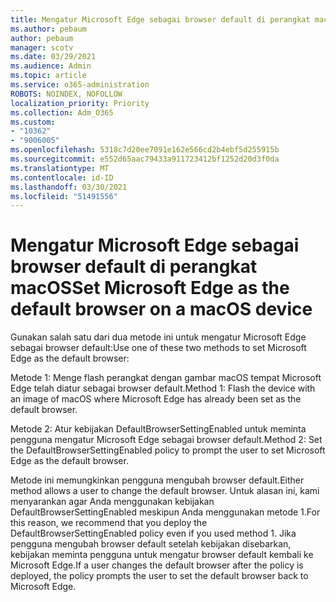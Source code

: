 ```yaml
---
title: Mengatur Microsoft Edge sebagai browser default di perangkat macOS
ms.author: pebaum
author: pebaum
manager: scotv
ms.date: 03/29/2021
ms.audience: Admin
ms.topic: article
ms.service: o365-administration
ROBOTS: NOINDEX, NOFOLLOW
localization_priority: Priority
ms.collection: Adm_O365
ms.custom:
- "10362"
- "9006005"
ms.openlocfilehash: 5318c7d20ee7091e162e566cd2b4ebf5d255915b
ms.sourcegitcommit: e552d65aac79433a911723412bf1252d20d3f0da
ms.translationtype: MT
ms.contentlocale: id-ID
ms.lasthandoff: 03/30/2021
ms.locfileid: "51491556"
---
```

# <a name="set-microsoft-edge-as-the-default-browser-on-a-macos-device"></a><span data-ttu-id="6759c-102">Mengatur Microsoft Edge sebagai browser default di perangkat macOS</span><span class="sxs-lookup"><span data-stu-id="6759c-102">Set Microsoft Edge as the default browser on a macOS device</span></span>

<span data-ttu-id="6759c-103">Gunakan salah satu dari dua metode ini untuk mengatur Microsoft Edge sebagai browser default:</span><span class="sxs-lookup"><span data-stu-id="6759c-103">Use one of these two methods to set Microsoft Edge as the default browser:</span></span>

<span data-ttu-id="6759c-104">Metode 1: Menge flash perangkat dengan gambar macOS tempat Microsoft Edge telah diatur sebagai browser default.</span><span class="sxs-lookup"><span data-stu-id="6759c-104">Method 1: Flash the device with an image of macOS where Microsoft Edge has already been set as the default browser.</span></span>

<span data-ttu-id="6759c-105">Metode 2: Atur kebijakan DefaultBrowserSettingEnabled untuk meminta pengguna mengatur Microsoft Edge sebagai browser default.</span><span class="sxs-lookup"><span data-stu-id="6759c-105">Method 2: Set the DefaultBrowserSettingEnabled policy to prompt the user to set Microsoft Edge as the default browser.</span></span>

<span data-ttu-id="6759c-106">Metode ini memungkinkan pengguna mengubah browser default.</span><span class="sxs-lookup"><span data-stu-id="6759c-106">Either method allows a user to change the default browser.</span></span> <span data-ttu-id="6759c-107">Untuk alasan ini, kami menyarankan agar Anda menggunakan kebijakan DefaultBrowserSettingEnabled meskipun Anda menggunakan metode 1.</span><span class="sxs-lookup"><span data-stu-id="6759c-107">For this reason, we recommend that you deploy the DefaultBrowserSettingEnabled policy even if you used method 1.</span></span> <span data-ttu-id="6759c-108">Jika pengguna mengubah browser default setelah kebijakan disebarkan, kebijakan meminta pengguna untuk mengatur browser default kembali ke Microsoft Edge.</span><span class="sxs-lookup"><span data-stu-id="6759c-108">If a user changes the default browser after the policy is deployed, the policy prompts the user to set the default browser back to Microsoft Edge.</span></span>
